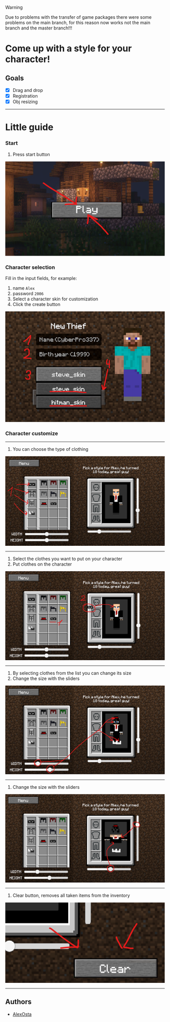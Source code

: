 > [!WARNING]
>  Due to problems with the transfer of game packages there were some problems on the main branch, for this reason now works not the main branch and the master branch!!!
# Come up with a style for your character!

## Goals
- [x] Drag and drop
- [x] Registration
- [x] Obj resizing

---

# Little guide

### Start
1. Press start button

![start_btn](readme_/menu.png)


### Character selection

Fill in the input fields, for example:
1. name `Alex`
2. password `2006`
3. Select a character skin for customization
4. Click the create button

![start_btn](readme_/newCharacter.png)


### Character customize

---

1. You can choose the type of clothing

![start_btn](readme_/CharacterCustomize_0.png)

---

1. Select the clothes you want to put on your character
2. Put clothes on the character

![start_btn](readme_/CharacterCustomize_1.png)

---

1. By selecting clothes from the list you can change its size
2. Change the size with the sliders

![start_btn](readme_/CharacterCustomize_2.png)

---

1. Change the size with the sliders

![start_btn](readme_/CharacterCustomize_3.png)

---

1. Clear button, removes all taken items from the inventory

![start_btn](readme_/CharacterCustom_clear.png)

---


## Authors

- [AlexOsta](https://github.com/AlexUnderOS)

